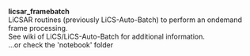 **licsar_framebatch**  
LiCSAR routines (previously LiCS-Auto-Batch) to perform an ondemand frame processing.  
See wiki of LiCS/LiCS-Auto-Batch for additional information.  
...or check the 'notebook' folder
